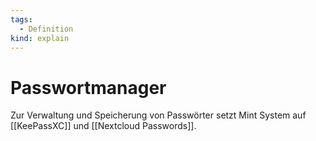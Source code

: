 ```yaml
---
tags:
  - Definition
kind: explain
---
```

# Passwortmanager

Zur Verwaltung und Speicherung von Passwörter setzt Mint System auf [[KeePassXC]] und [[Nextcloud Passwords]].

